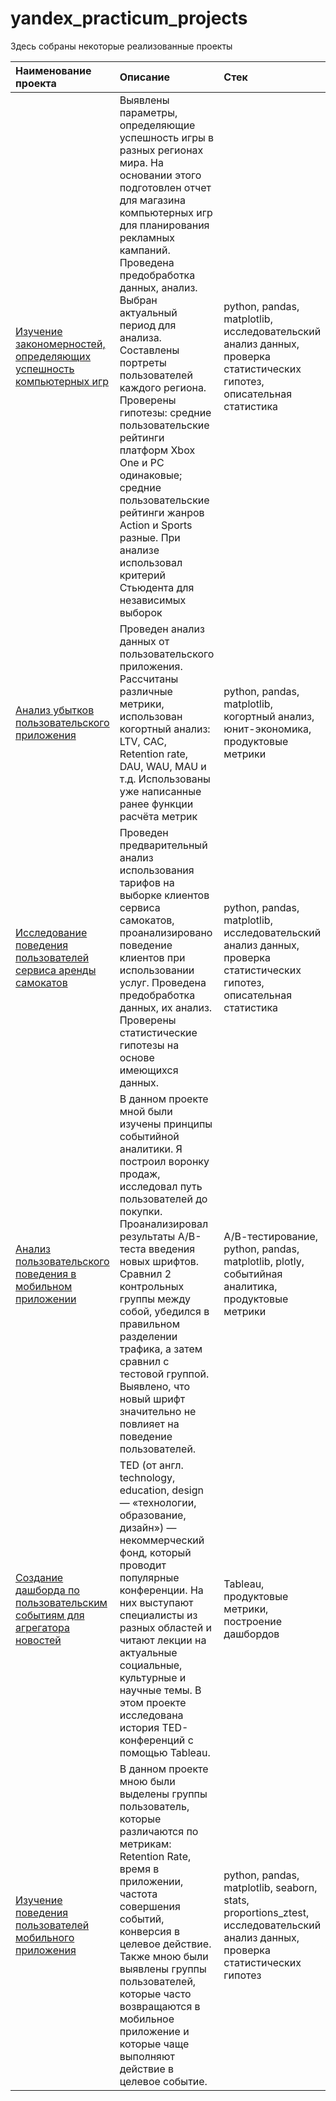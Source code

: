 # yandex_practicum_projects

Здесь собраны некоторые реализованные проекты

| Наименование проекта | Описание | Стек | Статус проекта |
|:----------|:----------|:----------|:----------|
| [Изучение закономерностей, определяющих успешность компьютерных игр](https://github.com/DanilovEvgeniy/Portfolio/tree/main/computer%20games)   | Выявлены параметры, определяющие успешность игры в разных регионах мира. На основании этого подготовлен отчет для магазина компьютерных игр для планирования рекламных кампаний. Проведена предобработка данных, анализ. Выбран актуальный период для анализа. Составлены портреты пользователей каждого региона. Проверены гипотезы: средние пользовательские рейтинги платформ Xbox One и PC одинаковые; средние пользовательские рейтинги жанров Action и Sports разные. При анализе использовал критерий Стьюдента для независимых выборок| python, pandas, matplotlib, исследовательский анализ данных, проверка статистических гипотез, описательная статистика  | завершен |
| [Анализ убытков пользовательского приложения](https://github.com/DanilovEvgeniy/Portfolio/tree/main/application_procrastinate_pro) | Проведен анализ данных от пользовательского приложения. Рассчитаны различные метрики, использован когортный анализ: LTV, CAC, Retention rate, DAU, WAU, MAU и т.д. Использованы уже написанные ранее функции расчёта метрик   | python, pandas, matplotlib, когортный анализ, юнит-экономика, продуктовые метрики  | завершен |
| [Исследование поведения пользователей сервиса аренды самокатов](https://github.com/DanilovEvgeniy/Portfolio/tree/main/scooter%20rental)    | Проведен предварительный анализ использования тарифов на выборке клиентов сервиса самокатов, проанализировано поведение клиентов при использовании услуг. Проведена предобработка данных, их анализ. Проверены статистические гипотезы на основе имеющихся данных.   | python, pandas, matplotlib, исследовательский анализ данных, проверка статистических гипотез, описательная статистика   | завершен |
| [Анализ пользовательского поведения в мобильном приложении](https://github.com/DanilovEvgeniy/Portfolio/tree/main/application%20of%20products)    | В данном проекте мной были изучены принципы событийной аналитики. Я построил воронку продаж, исследовал путь пользователей до покупки. Проанализировал результаты A/B-теста введения новых шрифтов. Сравнил 2 контрольных группы между собой, убедился в правильном разделении трафика, а затем сравнил с тестовой группой. Выявлено, что новый шрифт значительно не повлияет на поведение пользователей.   | А/В-тестирование, python, pandas, matplotlib, plotly, событийная аналитика, продуктовые метрики   | завершен |
| [Создание дашборда по пользовательским событиям для агрегатора новостей](https://github.com/DanilovEvgeniy/Portfolio/tree/main/TED%20by%20Tableau) | TED (от англ. technology, education, design — «технологии, образование, дизайн») — некоммерческий фонд, который проводит популярные конференции. На них выступают специалисты из разных областей и читают лекции на актуальные социальные, культурные и научные темы. В этом проекте исследована история TED-конференций с помощью Tableau. | Tableau, продуктовые метрики, построение дашбордов | завершен |
|  [Изучение поведения пользователей мобильного приложения](https://github.com/DanilovEvgeniy/Portfolio/tree/main/mobile_application)      |   В данном проекте мною были выделены группы пользователь, которые различаются по метрикам: Retention Rate, время в приложении, частота совершения событий, конверсия в целевое действие. Также мною были выявлены группы пользователей, которые часто возвращаются в мобильное приложение и которые чаще выполняют действие в целевое событие.   |   python, pandas, matplotlib, seaborn, stats, proportions_ztest, исследовательский анализ данных, проверка статистических гипотез     |     завершен   |
